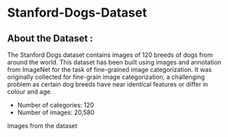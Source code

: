 # Stanford-Dogs-Dataset
## About the Dataset :
The Stanford Dogs dataset contains images of 120 breeds of dogs from around the world. This dataset has been built using images and annotation from ImageNet for the task of fine-grained image categorization. It was originally collected for fine-grain image categorization, a challenging problem as certain dog breeds have near identical features or differ in colour and age.

- Number of categories: 120 
- Number of images: 20,580

Images from the dataset
